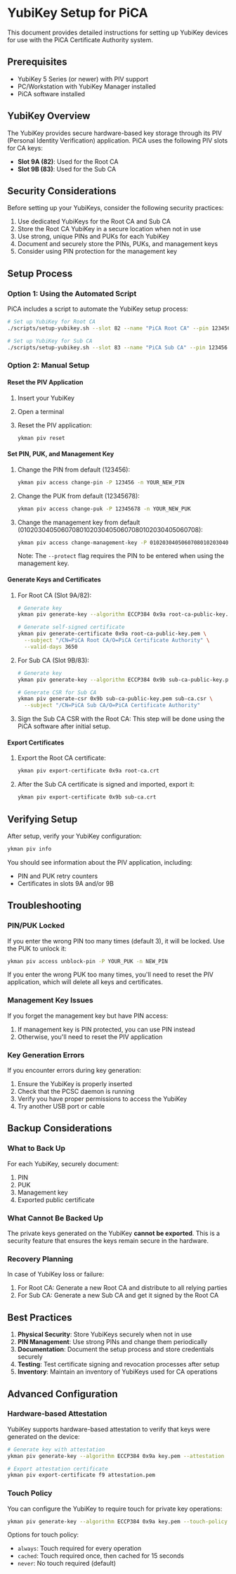 # YubiKey Setup for PiCA

This document provides detailed instructions for setting up YubiKey devices for use with the PiCA Certificate Authority system.

## Prerequisites

- YubiKey 5 Series (or newer) with PIV support
- PC/Workstation with YubiKey Manager installed
- PiCA software installed

## YubiKey Overview

The YubiKey provides secure hardware-based key storage through its PIV (Personal Identity Verification) application. PiCA uses the following PIV slots for CA keys:

- **Slot 9A (82)**: Used for the Root CA
- **Slot 9B (83)**: Used for the Sub CA

## Security Considerations

Before setting up your YubiKeys, consider the following security practices:

1. Use dedicated YubiKeys for the Root CA and Sub CA
2. Store the Root CA YubiKey in a secure location when not in use
3. Use strong, unique PINs and PUKs for each YubiKey
4. Document and securely store the PINs, PUKs, and management keys
5. Consider using PIN protection for the management key

## Setup Process

### Option 1: Using the Automated Script

PiCA includes a script to automate the YubiKey setup process:

```bash
# Set up YubiKey for Root CA
./scripts/setup-yubikey.sh --slot 82 --name "PiCA Root CA" --pin 123456 --puk 12345678

# Set up YubiKey for Sub CA
./scripts/setup-yubikey.sh --slot 83 --name "PiCA Sub CA" --pin 123456 --puk 12345678
```

### Option 2: Manual Setup

#### Reset the PIV Application

1. Insert your YubiKey
2. Open a terminal
3. Reset the PIV application:

   ```bash
   ykman piv reset
   ```

#### Set PIN, PUK, and Management Key

1. Change the PIN from default (123456):

   ```bash
   ykman piv access change-pin -P 123456 -n YOUR_NEW_PIN
   ```

2. Change the PUK from default (12345678):

   ```bash
   ykman piv access change-puk -P 12345678 -n YOUR_NEW_PUK
   ```

3. Change the management key from default (010203040506070801020304050607080102030405060708):

   ```bash
   ykman piv access change-management-key -P 010203040506070801020304050607080102030405060708 -n YOUR_NEW_MANAGEMENT_KEY --protect
   ```

   Note: The `--protect` flag requires the PIN to be entered when using the management key.

#### Generate Keys and Certificates

1. For Root CA (Slot 9A/82):

   ```bash
   # Generate key
   ykman piv generate-key --algorithm ECCP384 0x9a root-ca-public-key.pem

   # Generate self-signed certificate
   ykman piv generate-certificate 0x9a root-ca-public-key.pem \
     --subject "/CN=PiCA Root CA/O=PiCA Certificate Authority" \
     --valid-days 3650
   ```

2. For Sub CA (Slot 9B/83):

   ```bash
   # Generate key
   ykman piv generate-key --algorithm ECCP384 0x9b sub-ca-public-key.pem

   # Generate CSR for Sub CA
   ykman piv generate-csr 0x9b sub-ca-public-key.pem sub-ca.csr \
     --subject "/CN=PiCA Sub CA/O=PiCA Certificate Authority"
   ```

3. Sign the Sub CA CSR with the Root CA:
   This step will be done using the PiCA software after initial setup.

#### Export Certificates

1. Export the Root CA certificate:

   ```bash
   ykman piv export-certificate 0x9a root-ca.crt
   ```

2. After the Sub CA certificate is signed and imported, export it:

   ```bash
   ykman piv export-certificate 0x9b sub-ca.crt
   ```

## Verifying Setup

After setup, verify your YubiKey configuration:

```bash
ykman piv info
```

You should see information about the PIV application, including:

- PIN and PUK retry counters
- Certificates in slots 9A and/or 9B

## Troubleshooting

### PIN/PUK Locked

If you enter the wrong PIN too many times (default 3), it will be locked. Use the PUK to unlock it:

```bash
ykman piv access unblock-pin -P YOUR_PUK -n NEW_PIN
```

If you enter the wrong PUK too many times, you'll need to reset the PIV application, which will delete all keys and certificates.

### Management Key Issues

If you forget the management key but have PIN access:

1. If management key is PIN protected, you can use PIN instead
2. Otherwise, you'll need to reset the PIV application

### Key Generation Errors

If you encounter errors during key generation:

1. Ensure the YubiKey is properly inserted
2. Check that the PCSC daemon is running
3. Verify you have proper permissions to access the YubiKey
4. Try another USB port or cable

## Backup Considerations

### What to Back Up

For each YubiKey, securely document:

1. PIN
2. PUK
3. Management key
4. Exported public certificate

### What Cannot Be Backed Up

The private keys generated on the YubiKey **cannot be exported**. This is a security feature that ensures the keys remain secure in the hardware.

### Recovery Planning

In case of YubiKey loss or failure:

1. For Root CA: Generate a new Root CA and distribute to all relying parties
2. For Sub CA: Generate a new Sub CA and get it signed by the Root CA

## Best Practices

1. **Physical Security**: Store YubiKeys securely when not in use
2. **PIN Management**: Use strong PINs and change them periodically
3. **Documentation**: Document the setup process and store credentials securely
4. **Testing**: Test certificate signing and revocation processes after setup
5. **Inventory**: Maintain an inventory of YubiKeys used for CA operations

## Advanced Configuration

### Hardware-based Attestation

YubiKey supports hardware-based attestation to verify that keys were generated on the device:

```bash
# Generate key with attestation
ykman piv generate-key --algorithm ECCP384 0x9a key.pem --attestation

# Export attestation certificate
ykman piv export-certificate f9 attestation.pem
```

### Touch Policy

You can configure the YubiKey to require touch for private key operations:

```bash
ykman piv generate-key --algorithm ECCP384 0x9a key.pem --touch-policy always
```

Options for touch policy:

- `always`: Touch required for every operation
- `cached`: Touch required once, then cached for 15 seconds
- `never`: No touch required (default)
